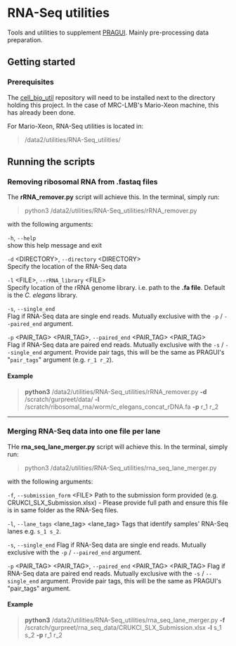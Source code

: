 # RNA-Seq utilities
Tools and utilities to supplement [PRAGUI](https://github.com/lmb-seq/PRAGUI).
Mainly pre-processing data preparation.

## Getting started

### Prerequisites
The [cell_bio_util](https://github.com/lmb-seq/cell_bio_util) repository will need 
to be installed next to the directory holding this project. In the case of MRC-LMB's 
Mario-Xeon machine, this has already been done.

For Mario-Xeon, RNA-Seq utilities is located in:  
> /data2/utilities/RNA-Seq_utilities/

## Running the scripts
### Removing ribosomal RNA from .fastaq files
The **rRNA_remover.py** script will achieve this. In the terminal, simply run:  
> python3 /data2/utilities/RNA-Seq_utilities/rRNA_remover.py  

with the following arguments:


`-h`, `--help`  
show this help message and exit
  
`-d` &lt;DIRECTORY&gt;, `--directory` &lt;DIRECTORY&gt;  
Specify the location of the RNA-Seq data

`-l` &lt;FILE&gt;, `--rRNA_library` &lt;FILE&gt;  
Specify location of the rRNA genome library. i.e. path to the **.fa file**. Default is the _C. elegans_ library.

`-s`, `--single_end`  
Flag if RNA-Seq data are single end reads. Mutually exclusive with the `-p` / `--paired_end` argument. 
 
`-p` &lt;PAIR_TAG&gt; &lt;PAIR_TAG&gt;, `--paired_end` &lt;PAIR_TAG&gt; &lt;PAIR_TAG&gt;   
Flag if RNA-Seq data are paired end reads. Mutually exclusive with the `-s` / `--single_end` argument. Provide 
pair tags, this will be the same as PRAGUI's "`pair_tags`" argument (e.g. `r_1 r_2`).

#### Example
> **python3** /data2/utilities/RNA-Seq_utilities/rRNA_remover.py **-d** /scratch/gurpreet/data/ **-l** /scratch/ribosomal_rna/worm/c_elegans_concat_rDNA.fa **-p** r_1 r_2
-----------------------------------------------
### Merging RNA-Seq data into one file per lane
THe **rna_seq_lane_merger.py** script will achieve this. In the terminal, simply run:
> python3 /data2/utilities/RNA-Seq_utilities/rna_seq_lane_merger.py

with the following arguments:

`-f`, `--submission_form` &lt;FILE&gt;
Path to the submission form provided (e.g. CRUKCI_SLX_Submission.xlsx) - Please provide full path and ensure this file is in same folder as the RNA-Seq files.

`-l`, `--lane_tags` &lt;lane_tag&gt; &lt;lane_tag&gt;
Tags that identify samples' RNA-Seq lanes e.g. `s_1 s_2`.

`-s`, `--single_end`
Flag if RNA-Seq data are single end reads. Mutually exclusive with the `-p` / `--paired_end` argument.

`-p` &lt;PAIR_TAG&gt; &lt;PAIR_TAG&gt;, `--paired_end` &lt;PAIR_TAG&gt; &lt;PAIR_TAG&gt;
Flag if RNA-Seq data are paired end reads. Mutually exclusive with the `-s` / `--single_end` argument. Provide pair tags, this will be the same as PRAGUI's "pair_tags" argument.

#### Example
> **python3** /data2/utilities/RNA-Seq_utilities/rna_seq_lane_merger.py **-f** /scratch/gurpreet/rna_seq_data/CRUKCI_SLX_Submission.xlsx **-l** s_1 s_2 **-p** r_1 r_2

